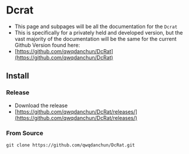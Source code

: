 # Dcrat

* This page and subpages will be all the documentation for the `Dcrat`
* This is specifically for a privately held and developed version, but the vast majority of the documentation will be the same for the current Github Version found here:
* [https://github.com/qwqdanchun/DcRat](https://github.com/qwqdanchun/DcRat)

## Install&#x20;

### Release

* Download the release
* [https://github.com/qwqdanchun/DcRat/releases/](https://github.com/qwqdanchun/DcRat/releases/)

### From Source

```
git clone https://github.com/qwqdanchun/DcRat.git
```
